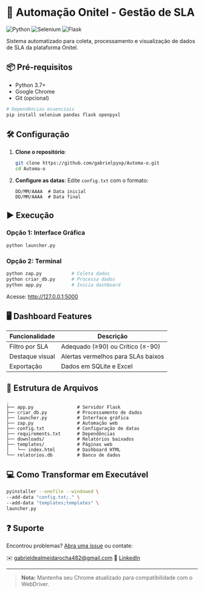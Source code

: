 # 🚀 Automação Onitel - Gestão de SLA

![Python](https://img.shields.io/badge/Python-3.7%2B-blue)
![Selenium](https://img.shields.io/badge/Selenium-4.0%2B-orange)
![Flask](https://img.shields.io/badge/Flask-2.0%2B-lightgrey)

Sistema automatizado para coleta, processamento e visualização de dados de SLA da plataforma Onitel.

## 📦 Pré-requisitos
- Python 3.7+
- Google Chrome
- Git (opcional)

```bash
# Dependências essenciais
pip install selenium pandas flask openpyxl
```

## 🛠 Configuração
1. **Clone o repositório**:
   ```bash
   git clone https://github.com/gabrielpyxp/Automa-o.git
   cd Automa-o
   ```

2. **Configure as datas**:
   Edite `config.txt` com o formato:
   ```
   DD/MM/AAAA  # Data inicial
   DD/MM/AAAA  # Data final
   ```

## ▶️ Execução
### Opção 1: Interface Gráfica
```bash
python launcher.py
```

### Opção 2: Terminal
```bash
python zap.py           # Coleta dados
python criar_db.py      # Processa dados
python app.py           # Inicia dashboard
```
Acesse: http://127.0.0.1:5000

## 🖥️ Dashboard Features
| Funcionalidade       | Descrição                          |
|----------------------|------------------------------------|
| Filtro por SLA       | Adequado (≥90) ou Crítico (≤-90)   |
| Destaque visual      | Alertas vermelhos para SLAs baixos |
| Exportação           | Dados em SQLite e Excel            |

## 📁 Estrutura de Arquivos
```
.
├── app.py                # Servidor Flask
├── criar_db.py           # Processamento de dados
├── launcher.py           # Interface gráfica
├── zap.py                # Automação web
├── config.txt            # Configuração de datas
├── requirements.txt      # Dependências
├── downloads/            # Relatórios baixados
├── templates/            # Páginas web
│   └── index.html        # Dashboard HTML
└── relatorios.db         # Banco de dados
```

## 💻 Como Transformar em Executável
```bash
pyinstaller --onefile --windowed \
--add-data "config.txt;." \
--add-data "templates;templates" \
launcher.py
```

## ❓ Suporte
Encontrou problemas? [Abra uma issue](https://github.com/gabrielpyxp/Automa-o/issues) ou contate:

✉️ gabrieldealmeidarocha482@gmail.com
🔗 [LinkedIn](https://www.linkedin.com/in/seu-perfil)

---

> **Nota:** Mantenha seu Chrome atualizado para compatibilidade com o WebDriver.
